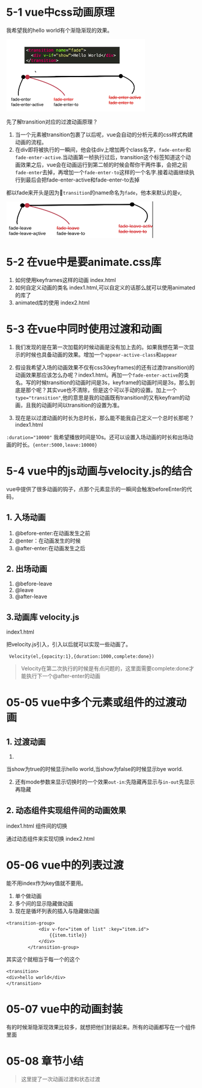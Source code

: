 # 5-1 vue中css动画原理

我希望我的hello world有个渐隐渐现的效果。

![](./img/fade.png)

先了解transition对应的过渡动画原理？

1. 当一个元素被transition包裹了以后呢，vue会自动的分析元素的css样式构建动画的流程。
2. 在div即将被执行的一瞬间，他会往div上增加两个class名字，`fade-enter`和`fade-enter-active`.当动画第一桢执行过后，transition这个标签知道这个动画效果之后，vue会在动画运行到第二帧的时候会帮你干两件事，会把之前`fade-enter`去掉，再增加一个`fade-enter-to`这样的一个名字.接着动画继续执行到最后会把fade-enter-active和fade-enter-to去掉

都以fade来开头是因为`transition`的name命名为`fade`，他本来默认的是`v`,

![](./img/fade1.png)

# 5-2 在vue中是要animate.css库

1. 如何使用keyframes这样的动画 index.html
2. 如何自定义动画的类名 index1.html,可以自定义的话那么就可以使用animated的库了
3. animated库的使用 index2.html

# 5-3  在vue中同时使用过渡和动画

1. 我们发现的是在第一次加载的时候动画是没有加上去的。如果我想在第一次显示的时候也具备动画的效果。增加一个`appear-active-class`和`appear`

2. 假设我希望入场的动画效果不仅有css3(keyframes)的还有过渡(transition)的动画效果那应该怎么办呢？index1.html。再加一个`fade-enter-active`的类名。写的时候transition的动画时间是3s，keyframe的动画时间是3s，那么到底是那个呢？其实vue也不清除，但是这个可以手动的设置。加上一个`type="transition"`,他的意思是我的动画既有transition的又有keyfram的动画，且我的动画时间以transition的设置为准。

3. 现在是以过渡动画的时长为总时长，那么能不能我自己定义一个总时长那呢？index1.html

`:duration="10000"` 我希望播放时间是10s。还可以设置入场动画的时长和出场动画的时长。`{enter:5000,leave:10000}`


# 5-4 vue中的js动画与velocity.js的结合

vue中提供了很多动画的钩子，点那个元素显示的一瞬间会触发beforeEnter的代码，

## 1. 入场动画

1.  @before-enter:在动画发生之前
2. @enter：在动画发生的时候
3. @after-enter:在动画发生之后

## 2. 出场动画

1. @before-leave
2. @leave
3. @after-leave

## 3.动画库 velocity.js

index1.html

把velocity.js引入，引入以后就可以实现一些动画了。

```
 Velocity(el,{opacity:1},{duration:1000,complete:done})
```
>Velocity在第二次执行的时候是有点问题的，这里面需要complete:done才能执行下一个@after-enter的动画

# 05-05 vue中多个元素或组件的过渡动画

## 1. 过渡动画

1. 
当show为true的时候显示hello world,当show为false的时候显示bye world.

2. 还有mode参数来显示切换时的一个效果`out-in`:先隐藏再显示与`in-out`先显示再隐藏

## 2. 动态组件实现组件间的动画效果

index1.html 组件间的切换

通过动态组件来实现切换 index2.html

# 05-06 vue中的列表过渡

能不用index作为key值就不要用。

1. 单个做动画
2. 多个间的显示隐藏做动画
3. 现在是循坏列表的插入与隐藏做动画



```
<transition-group>
            <div v-for="item of list" :key="item.id">
                {{item.title}}
            </div>
        </transition-group>
```

其实这个就相当于每一个的这个
```
<transition>
<div>hello world</div>
</transition>

```

# 05-07 vue中的动画封装

有的时候渐隐渐现效果比较多，就想把他们封装起来。所有的动画都写在一个组件里面

# 05-08 章节小结

>这里提了一次动画过渡和状态过渡